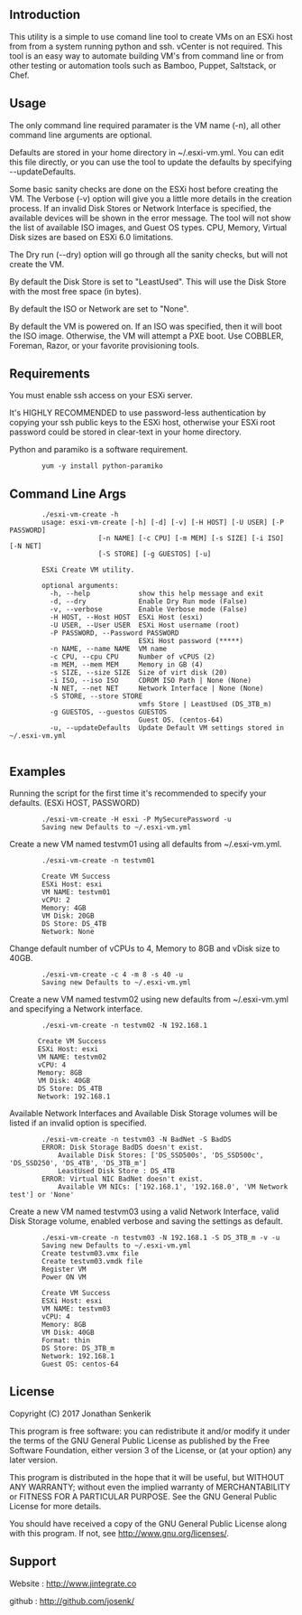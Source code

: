 Introduction
------------

  This utility is a simple to use comand line tool to create VMs on an ESXi host from from a system running python and ssh.  vCenter is not required.  This tool is an easy way to automate building VM's from command line or from other testing or automation tools such as Bamboo, Puppet, Saltstack, or Chef.


Usage
-----

  The only command line required paramater is the VM name (-n), all other command line arguments are optional.

  Defaults are stored in your home directory in ~/.esxi-vm.yml.   You can edit this file directly, or you can use the tool to update the defaults by specifying --updateDefaults.

  Some basic sanity checks are done on the ESXi host before creating the VM.  The Verbose (-v) option will give you a little more details in the creation process.  If an invalid Disk Stores or Network Interface is specified, the available devices will be shown in the error message. The tool will not show the list of available ISO images, and Guest OS types.  CPU, Memory, Virtual Disk sizes are based on ESXi 6.0 limitations.

  The Dry run (--dry) option will go through all the sanity checks, but will not create the VM.  

  By default the Disk Store is set to "LeastUsed".  This will use the Disk Store with the most free space (in bytes).

  By default the ISO or Network are set to "None".

  By default the VM is powered on. If an ISO was specified, then it will boot the ISO image.  Otherwise, the VM will attempt a PXE boot.  Use COBBLER, Foreman, Razor, or your favorite provisioning tools.


Requirements
------------

  You must enable ssh access on your ESXi server. 

  It's HIGHLY RECOMMENDED to use password-less authentication by copying your ssh public keys to the ESXi host, otherwise your ESXi root password could be stored in clear-text in your home directory.

  Python and paramiko is a software requirement.
  
```
        yum -y install python-paramiko
```


Command Line Args
-----------------

```
        ./esxi-vm-create -h
        usage: esxi-vm-create [-h] [-d] [-v] [-H HOST] [-U USER] [-P PASSWORD]
                      [-n NAME] [-c CPU] [-m MEM] [-s SIZE] [-i ISO] [-N NET]
                      [-S STORE] [-g GUESTOS] [-u]

        ESXi Create VM utility.

        optional arguments:
          -h, --help            show this help message and exit
          -d, --dry             Enable Dry Run mode (False)
          -v, --verbose         Enable Verbose mode (False)
          -H HOST, --Host HOST  ESXi Host (esxi)
          -U USER, --User USER  ESXi Host username (root)
          -P PASSWORD, --Password PASSWORD
                                ESXi Host password (*****)
          -n NAME, --name NAME  VM name
          -c CPU, --cpu CPU     Number of vCPUS (2)
          -m MEM, --mem MEM     Memory in GB (4)
          -s SIZE, --size SIZE  Size of virt disk (20)
          -i ISO, --iso ISO     CDROM ISO Path | None (None)
          -N NET, --net NET     Network Interface | None (None)
          -S STORE, --store STORE
                                vmfs Store | LeastUsed (DS_3TB_m)
          -g GUESTOS, --guestos GUESTOS
                                Guest OS. (centos-64)
          -u, --updateDefaults  Update Default VM settings stored in ~/.esxi-vm.yml
        
```


Examples
--------

  Running the script for the first time it's recommended to specify your defaults.  (ESXi HOST, PASSWORD)

```
        ./esxi-vm-create -H esxi -P MySecurePassword -u
        Saving new Defaults to ~/.esxi-vm.yml
```


  Create a new VM named testvm01 using all defaults from ~/.esxi-vm.yml.
```
        ./esxi-vm-create -n testvm01

        Create VM Success
        ESXi Host: esxi
        VM NAME: testvm01
        vCPU: 2
        Memory: 4GB
        VM Disk: 20GB
        DS Store: DS_4TB
        Network: None

```

  Change default number of vCPUs to 4, Memory to 8GB and vDisk size to 40GB.
```
        ./esxi-vm-create -c 4 -m 8 -s 40 -u
        Saving new Defaults to ~/.esxi-vm.yml
```

  Create a new VM named testvm02 using new defaults from ~/.esxi-vm.yml and specifying a Network interface.
```
        ./esxi-vm-create -n testvm02 -N 192.168.1

       Create VM Success
       ESXi Host: esxi
       VM NAME: testvm02
       vCPU: 4
       Memory: 8GB
       VM Disk: 40GB
       DS Store: DS_4TB
       Network: 192.168.1
```

  Available Network Interfaces and Available Disk Storage volumes will be listed if an invalid option is specified.

```
        ./esxi-vm-create -n testvm03 -N BadNet -S BadDS
        ERROR: Disk Storage BadDS doesn't exist.
            Available Disk Stores: ['DS_SSD500s', 'DS_SSD500c', 'DS_SSD250', 'DS_4TB', 'DS_3TB_m']
            LeastUsed Disk Store : DS_4TB
        ERROR: Virtual NIC BadNet doesn't exist.
            Available VM NICs: ['192.168.1', '192.168.0', 'VM Network test'] or 'None'
```

  Create a new VM named testvm03 using a valid Network Interface, valid Disk Storage volume, enabled verbose and saving the settings as default.  
```
        ./esxi-vm-create -n testvm03 -N 192.168.1 -S DS_3TB_m -v -u
        Saving new Defaults to ~/.esxi-vm.yml
        Create testvm03.vmx file
        Create testvm03.vmdk file
        Register VM
        Power ON VM

        Create VM Success
        ESXi Host: esxi
        VM NAME: testvm03
        vCPU: 4
        Memory: 8GB
        VM Disk: 40GB
        Format: thin
        DS Store: DS_3TB_m
        Network: 192.168.1
        Guest OS: centos-64
```

License
-------

Copyright (C) 2017 Jonathan Senkerik

This program is free software: you can redistribute it and/or modify
it under the terms of the GNU General Public License as published by
the Free Software Foundation, either version 3 of the License, or
(at your option) any later version.

This program is distributed in the hope that it will be useful,
but WITHOUT ANY WARRANTY; without even the implied warranty of
MERCHANTABILITY or FITNESS FOR A PARTICULAR PURPOSE.  See the
GNU General Public License for more details.

You should have received a copy of the GNU General Public License
along with this program.  If not, see <http://www.gnu.org/licenses/>.


Support
-------
  Website : http://www.jintegrate.co

  github  : http://github.com/josenk/

